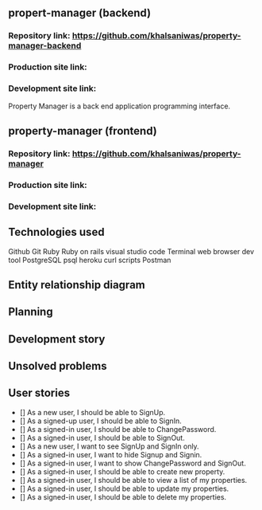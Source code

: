 ## propert-manager (backend)
### Repository link: https://github.com/khalsaniwas/property-manager-backend
### Production site link: 
### Development site link:

Property Manager is a back end application programming interface. 

## property-manager (frontend)
### Repository link: https://github.com/khalsaniwas/property-manager
### Production site link: 
### Development site link: 

## Technologies used

Github
Git
Ruby
Ruby on rails
visual studio code
Terminal
web browser
dev tool
PostgreSQL
psql
heroku
curl scripts
Postman

## Entity relationship diagram


## Planning

 

## Development story



## Unsolved problems

## User stories

* [] As a new user, I should be able to SignUp.
* [] As a signed-up user, I should be able to SignIn.
* [] As a signed-in user, I should be able to ChangePassword.
* [] As a signed-in user, I should be able to SignOut.
* [] As a new user, I want to see SignUp and SignIn only.
* [] As a signed-in user, I want to hide Signup and Signin.
* [] As a signed-in user, I want to show ChangePassword and SignOut.
* [] As a signed-in user, I should be able to create new property.
* [] As a signed-in user, I should be able to view a list of my properties.
* [] As a signed-in user, I should be able to update my properties.
* [] As a signed-in user, I should be able to delete my properties.
